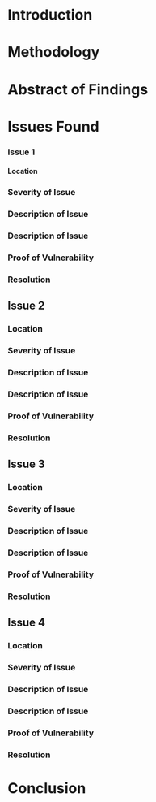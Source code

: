 <h1>Introduction</h1>
<h1>Methodology</h1>
<h1>Abstract of Findings</h1>
<h1>Issues Found</h1>
<h3>Issue 1</h3>
<h4>Location</h4>
<h3>Severity of Issue</h3>
<h3>Description of Issue</h3>
<h3>Description of Issue</h3>
<h3>Proof of Vulnerability</h3>
<h3>Resolution</h3>
<h2>Issue 2</h2>
<h3>Location</h3>
<h3>Severity of Issue</h3>
<h3>Description of Issue</h3>
<h3>Description of Issue</h3>
<h3>Proof of Vulnerability</h3>
<h3>Resolution</h3>
<h2>Issue 3</h2>
<h3>Location</h3>
<h3>Severity of Issue</h3>
<h3>Description of Issue</h3>
<h3>Description of Issue</h3>
<h3>Proof of Vulnerability</h3>
<h3>Resolution</h3>
<h2>Issue 4</h2>
<h3>Location</h3>
<h3>Severity of Issue</h3>
<h3>Description of Issue</h3>
<h3>Description of Issue</h3>
<h3>Proof of Vulnerability</h3>
<h3>Resolution</h3>
<h1>Conclusion</h1>

